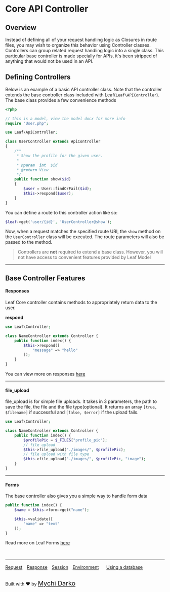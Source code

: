 # Core API Controller

## Overview
Instead of defining all of your request handling logic as Closures in route files, you may wish to organize this behavior using Controller classes. Controllers can group related request handling logic into a single class. This particular base controller is made specially for APIs, it's been stripped of anything that would not be used in an API.

## Defining Controllers
Below is an example of a basic API controller class. Note that the controller extends the base controller class included with Leaf(`Leaf\APIController`). The base class provides a few convenience methods 
<!-- such as the middleware method, which may be used to attach middleware to controller actions: -->

```php
<?php

// this is a model, view the model docx for more info
require "User.php";

use Leaf\ApiController;

class UserController extends ApiController
{
    /**
     * Show the profile for the given user.
     *
     * @param  int  $id
     * @return View
     */
    public function show($id)
    {
		$user = User::findOrFail($id);
        $this->respond($user);
    }
}
```

You can define a route to this controller action like so:

```php
$leaf->get('user/{id}', 'UserController@show');
```

Now, when a request matches the specified route URI, the `show` method on the `UserController` class will be executed. The route parameters will also be passed to the method.

> Controllers are **not** required to extend a base class. However, you will not have access to convenient features provided by Leaf Model
<!-- such as the middleware, validate, and dispatch methods. -->

<hr>

## Base Controller Features

#### Responses
Leaf Core controller contains methods to appropriately return data to the user.

**respond**
```php
use Leaf\Controller;

class NameController extends Controller {
	public function index() {
		$this->respond([
			"message" => "hello"
		]);
	}
}
```

You can view more on responses [here](2.1http/response)

<hr>

#### file_upload
file_upload is for simple file uploads. It takes in 3 parameters, the path to save the file, the file and the file type(optional). It returns an array `[true, $filename]` if successful and `[false, $error]` if the upload fails.

```php
use Leaf\Controller;

class NameController extends Controller {
	public function index() {
		$profilePic = $_FILES["profile_pic"];
		// file upload
		$this->file_upload("./images/", $profilePic);
		// file upload with file type
		$this->file_upload("./images/", $profilePic, "image");
	}
}
```

<hr>

#### Forms
The base controller also gives you a simple way to handle form data

```php
public function index() {
	$name = $this->form->get("name");

	$this->validate([
		"name" => "text"
	]);
}
```

Read more on Leaf Forms [here](2.1core/forms)

<!-- <span style="background: rgb(11, 200, 70); color: white; padding: 3px 7px; font-size: 14px;">New in v2</span> -->
<br>
<hr>

<a href="#/2.1http/request" style="margin: 0px">Request</a>
<a href="#/2.1http/response" style="margin: 0px 10px;">Response</a>
<a href="#/2.1http/session" style="margin: 0px; 10px;">Session</a>
<a href="#/2.1environment" style="margin: 0px 10px;">Environment</a>
<a href="#/2.1database" style="margin: 0px 10px;">Using a database</a>

<br>
Built with ❤ by <a href="https://mychi.netlify.com" style="font-size: 20px; color: #111;" target="_blank">Mychi Darko</a>